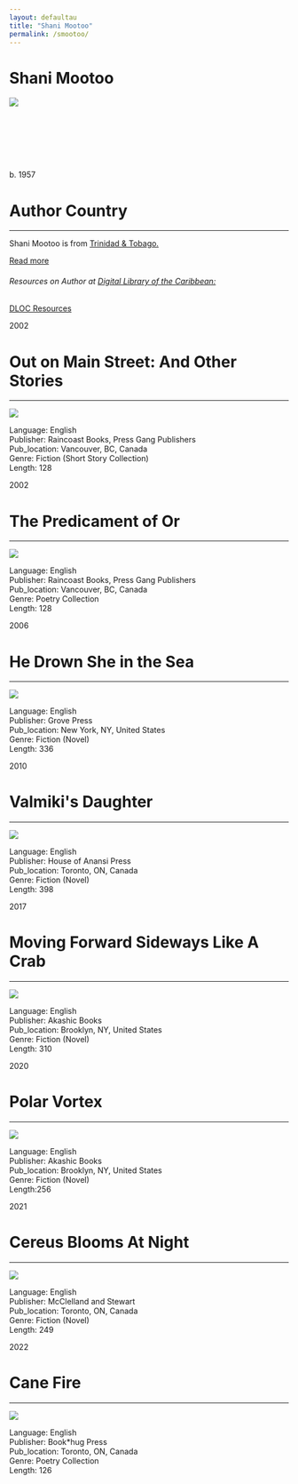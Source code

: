 ```yaml
---
layout: defaultau
title: "Shani Mootoo"
permalink: /smootoo/
---
```

<!-- partial:index.partial.html -->
<div class="content">
     <h1>Shani Mootoo</h1>
    <div class="quote">
        <div><img src="https://encrypted-tbn2.gstatic.com/images?q=tbn:ANd9GcTHO_KTPDqZQKcpa5uTwS_soz98WIZ3Le1eXR94g1PKN99Is6iZ" class="logo"></div>
    </div>
    <div class="timeline">
        <div style="padding-bottom:100px;"></div>
        <div class="block">
             <div class="date right"><p class="right">b. 1957</p></div>
            <div class="dot"></div>
            <div class="left first">
            <div class="author_country">
                <h1>Author Country</h1><hr>
          <div class="aclocation">  <p>Shani Mootoo is from <a href="{{ site.baseurl }}/3">Trinidad & Tobago.</a></p></div>
              <div class="acreadmore">  <a href="https://en.wikipedia.org/wiki/Shani_Mootoo" target="_blank">Read more</a></div>
              <div class="aclocation">  <h6>Resources on Author at <a href="https://dloc.com">Digital Library of the Caribbean:</a></h6></div> 
       <div class="dlocresources"><a href="https://www.dloc.com/AA00000079/00009/images/99" target="_blank">DLOC Resources</a></div>
            </div>
            </div>
            </div>
        <div class="block">
            <div class="date left"><p class="left">2002</p></div>
            <div class="dot"></div>
            <div class="right hide">
                <h1>Out on Main Street: And Other Stories</h1><hr>
                <p><img src="https://m.media-amazon.com/images/I/61TK7V57FVL._SX338_BO1,204,203,200_.jpg"></p>
                <p>
                Language: English<br/>
                Publisher: Raincoast Books, Press Gang Publishers<br/>
                Pub_location: Vancouver, BC, Canada<br/>
                Genre: Fiction (Short Story Collection)<br/>
                Length: 128 <br/>                   </p>
            </div>
        </div>
       <div class="block">
            <div class="date right"><p class="right">2002</p></div>
            <div class="dot"></div>
            <div class="left hide">
                <h1>The Predicament of Or</h1><hr>
                <p><img src="https://m.media-amazon.com/images/I/41WA2B6MJ8L._SY291_BO1,204,203,200_QL40_FMwebp_.jpg"></p>
                <p>
                Language: English<br/>
                Publisher: Raincoast Books, Press Gang Publishers<br/>
                Pub_location: Vancouver, BC, Canada<br/>
                Genre: Poetry Collection<br/>
                Length: 128 <br/>                   </p>
            </div>
        </div>
       <div class="block">
            <div class="date left"><p class="left">2006</p></div>
            <div class="dot"></div>
            <div class="right hide">
                <h1>He Drown She in the Sea</h1><hr>
                <p><img src="https://m.media-amazon.com/images/I/510PDnwAiHL._SX331_BO1,204,203,200_.jpg"></p>
                <p>
                Language: English<br/>
                Publisher: Grove Press<br/>
                Pub_location: New York, NY, United States<br/>
                Genre: Fiction (Novel)<br/>
                Length: 336<br/>                   </p>
            </div>
        </div>
       <div class="block">
            <div class="date right"><p class="right">2010</p></div>
            <div class="dot"></div>
            <div class="left hide">
                <h1>Valmiki's Daughter</h1><hr>
                <p><img src="https://m.media-amazon.com/images/I/51AceVbTDmL._SY291_BO1,204,203,200_QL40_FMwebp_.jpg"></p>
                <p>
                Language: English<br/>
                Publisher: House of Anansi Press<br/>
                Pub_location: Toronto, ON, Canada<br/>
                Genre: Fiction (Novel)<br/>
                Length: 398 <br/>                   </p>
            </div>
        </div>
<div class="block">
            <div class="date left"><p class="left">2017</p></div>
            <div class="dot"></div>
            <div class="right hide">
                <h1>Moving Forward Sideways Like A Crab</h1><hr>
                <p><img src="https://m.media-amazon.com/images/I/41h4zjhqlCL._SX316_BO1,204,203,200_.jpg"></p>
                <p>
                Language: English <br/>
                Publisher: Akashic Books<br/>
                Pub_location: Brooklyn, NY, United States<br/>
                Genre: Fiction (Novel)<br/>
                Length: 310 <br/>                   </p>
            </div>
        </div>
       <div class="block">
            <div class="date right"><p class="right">2020</p></div>
            <div class="dot"></div>
            <div class="left hide">
                <h1>Polar Vortex</h1><hr>
                <p><img src="https://m.media-amazon.com/images/I/31vhFESj1uL._SX290_BO1,204,203,200_.jpg"></p>
                <p>
                Language: English<br/>
                Publisher: Akashic Books<br/>
                Pub_location: Brooklyn, NY, United States<br/>
                Genre: Fiction (Novel) <br/>
                Length:256 <br/>                   </p>
            </div>
        </div>
       <div class="block">
            <div class="date left"><p class="left">2021</p></div>
            <div class="dot"></div>
            <div class="right hide">
                <h1>Cereus Blooms At Night</h1><hr>
                <p><img src="https://i.gr-assets.com/images/S/compressed.photo.goodreads.com/books/1347653025l/111653.jpg"></p>
                <p>
                Language: English<br/>
                Publisher: McClelland and Stewart<br/>
                Pub_location: Toronto, ON, Canada<br/>
                Genre: Fiction (Novel)<br/>
                Length: 249<br/>                   </p>
            </div>
        </div>
       <div class="block">
            <div class="date right"><p class="right">2022</p></div>
            <div class="dot"></div>
            <div class="left hide">
                <h1>Cane Fire</h1><hr>
                <p><img src="https://m.media-amazon.com/images/I/51pc+t-mVJL._SX373_BO1,204,203,200_.jpg"></p>
                <p>
                Language: English<br/>
                Publisher: Book*hug Press<br/>
                Pub_location: Toronto, ON, Canada<br/>
                Genre: Poetry Collection<br/>
                Length: 126 <br/>                   </p>
            </div>
        </div>
        </div>
  <!-- partial -->
<script src='https://cdnjs.cloudflare.com/ajax/libs/jquery/3.1.1/jquery.min.js'></script><script  src="{{ site.baseurl }}/assets/js/authorscript.js"></script>